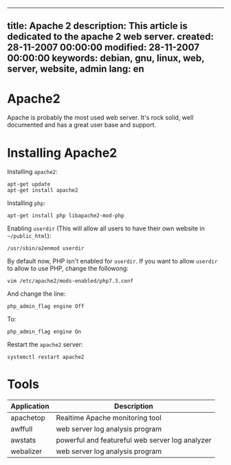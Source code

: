 -----
title: Apache 2
description: This article is dedicated to the apache 2 web server.
created: 28-11-2007 00:00:00
modified: 28-11-2007 00:00:00
keywords: debian, gnu, linux, web, server, website, admin
lang: en
-----

# Apache2

Apache is probably the most used web server. It's rock solid, well documented and has a great user base and support. 

# Installing Apache2

Installing `apache2`:

    apt-get update
    apt-get install apache2
    
Installing `php`:

    apt-get install php libapache2-mod-php

Enabling `userdir` (This will allow all users to have their own website in `~/public_html`):

    /usr/sbin/a2enmod userdir

By default now, PHP isn't enabled for `userdir`. If you want to allow `userdir` to allow to use PHP, change the followong: 

    vim /etc/apache2/mods-enabled/php7.3.conf

And change the line:

    php_admin_flag engine Off

To: 

    php_admin_flag engine On

Restart the `apache2` server:    
    
    systemctl restart apache2

# Tools

| Application | Description |
|---|---|
| apachetop | Realtime Apache monitoring tool |
| awffull | web server log analysis program |
| awstats | powerful and featureful web server log analyzer |
| webalizer | web server log analysis program |
